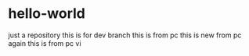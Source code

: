# hello-world
just a repository
this is for dev branch
this is from pc
this is new from pc again
this is from pc vi
